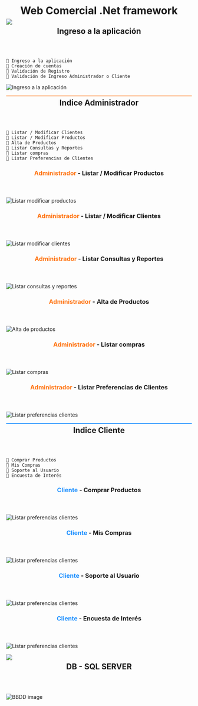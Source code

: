 ﻿
<h1 style="text-align:center;border:0px;margin:0px;padding:5px" align="center">Web Comercial .Net framework</h1>
<img src="https://user-images.githubusercontent.com/73097560/115834477-dbab4500-a447-11eb-908a-139a6edaec5c.gif">

<section>
    <header >
        <h2 style="text-align:center;border:0px;margin:0px;padding:5px" align="center">Ingreso a la aplicación</h2>
    </header>

    🔹 Ingreso a la aplicación
    🔹 Creación de cuentas
    🔹 Validación de Registro
    🔹 Validación de Ingreso Administrador o Cliente
</section>

![Ingreso a la aplicación](/Muestra/Ingreso/Ingreso.gif)


<div style="border-bottom:2px solid #ff7514;"></div>
<section>
    <header >
        <h2 style="text-align:center;border:0px;margin:0px;padding:5px" align="center">Indice Administrador</h2>
    </header>

    🔸 Listar / Modificar Clientes
    🔸 Listar / Modificar Productos
    🔸 Alta de Productos
    🔸 Listar Consultas y Reportes
    🔸 Listar compras
    🔸 Listar Preferencias de Clientes
</section>

<section>
    <header align="left">
        <h3><span style="color:#ff7514;">Administrador</span> - Listar / Modificar Productos</h3>
    </header>
</section>

![Listar modificar productos](/Muestra/Administrador/ADM-ListarModProductos.gif)

<section>
    <header align="left">
        <h3><span style="color:#ff7514;">Administrador</span> - Listar / Modificar Clientes</h3>
    </header>
</section>

![Listar modificar clientes](/Muestra/Administrador/ADM-ListarModificarClientes.gif)

<section>
    <header align="left">
        <h3><span style="color:#ff7514;">Administrador</span> - Listar Consultas y Reportes</h3>
    </header>
</section>

![Listar consultas y reportes](/Muestra/Administrador/ADM-ListarConsultas%20y%20Reportes.gif)

<section>
    <header align="left">
        <h3><span style="color:#ff7514;">Administrador</span> - Alta de Productos</h3>
    </header>
</section>

![Alta de productos](/Muestra/Administrador/ADM-CrearProd.gif)

<section>
    <header align="left">
        <h3><span style="color:#ff7514;">Administrador</span> - Listar compras</h3>
    </header>
</section>

![Listar compras](/Muestra/Administrador/ADM-ListarCompras.gif)

<section>
    <header align="left">
        <h3><span style="color:#ff7514;">Administrador</span> - Listar Preferencias de Clientes</h3>
    </header>
</section>

![Listar preferencias clientes](/Muestra/Administrador/ADM-BuscarPreferenciasClientes.gif)

<div style="border-bottom:2px solid #1E90FF;"></div>
<section>
    <header >
        <h2 style="text-align:center;border:0px;margin:0px;padding:5px" align="center">Indice Cliente</h2>
    </header>

    🔹 Comprar Productos
    🔹 Mis Compras
    🔹 Soporte al Usuario
    🔹 Encuesta de Interés
</section>

<section>
    <header align="left">
        <h3><span style="color:#1E90FF;">Cliente</span> - Comprar Productos</h3>
    </header>
</section>

![Listar preferencias clientes](/Muestra/Cliente/CLI-Comprar.gif)

<section>
    <header align="left">
        <h3><span style="color:#1E90FF;">Cliente</span> - Mis Compras</h3>
    </header>
</section>

![Listar preferencias clientes](/Muestra/Cliente/CLI-MisCompras.gif)

<section>
    <header align="left">
        <h3><span style="color:#1E90FF;">Cliente</span> - Soporte al Usuario</h3>
    </header>
</section>

![Listar preferencias clientes](/Muestra/Cliente/CLI-SoporteUsuario.gif)

<section>
    <header align="left">
        <h3><span style="color:#1E90FF;">Cliente</span> - Encuesta de Interés</h3>
    </header>
</section>

![Listar preferencias clientes](/Muestra/Cliente/CLI-EncuestaInteres.gif)


<img src="https://user-images.githubusercontent.com/73097560/115834477-dbab4500-a447-11eb-908a-139a6edaec5c.gif">
<section>
    <header >
        <h2 style="text-align:center;border:0px;margin:0px;padding:5px" align="center">DB - SQL SERVER</h2>
    </header>
    
![BBDD image](/Muestra/DB/BD%20SQL.PNG)
</section>

